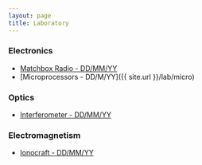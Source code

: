 ```yaml
---
layout: page
title: Laboratory
---
```

### Electronics

* [Matchbox Radio - DD/MM/YY]()
* [Microprocessors - DD/M/YY]({{ site.url }}/lab/micro)

### Optics

* [Interferometer - DD/MM/YY]()

### Electromagnetism

* [Ionocraft - DD/MM/YY]()
